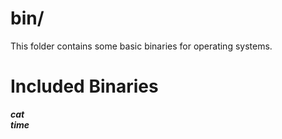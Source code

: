 # bin/
This folder contains some basic binaries for operating systems.

# Included Binaries
***cat***
<br/>
***time***
